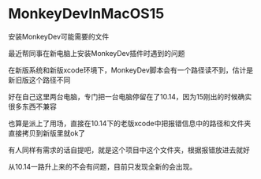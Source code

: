 # MonkeyDevInMacOS15
安装MonkeyDev可能需要的文件

最近帮同事在新电脑上安装MonkeyDev插件时遇到的问题

在新版系统和新版xcode环境下，MonkeyDev脚本会有一个路径读不到，估计是新旧版这个路径不同

好在自己这里两台电脑，专门把一台电脑停留在了10.14，因为15刚出的时候确实很多东西不兼容

也算是派上了用场，直接在10.14下的老版xcode中把报错信息中的路径和文件夹直接拷贝到新版里就ok了

有人同样有需求的话自提吧，就是这个项目中这个文件夹，根据报错放进去就好

从10.14一路升上来的不会有问题，目前只发现全新的会出现。
